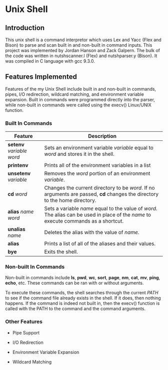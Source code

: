 ﻿# Unix Shell

## Introduction

This unix shell is a command interpretor which uses Lex and Yacc (Flex and Bison) to parse and scan built in and non-built in command inputs. This project was implemented by Jordan Hanson and Zack Galpern. The bulk of the code was written in nutshscanner.l (Flex) and nutshparser.y (Bison). It was compiled in C language with gcc 9.3.0.





## Features Implemented

Features of the my Unix Shell include built in and non-built in commands, pipes, I/O redirection, wildcard matching, and environment variable expansion. Built in commands were programmed directly into the parser, while non-built in commands were called using the execv() Linux/UNIX function.

### Built In Commands

| Feature                      | Description                                                                                                                          |
| ---------------------------- | ------------------------------------------------------------------------------------------------------------------------------------ |
| **setenv** _variable_ _word_ | Sets an environment variable _variable_ equal to _word_ and stores it in the shell.                                                  |
| **printenv**                 | Prints all of the environment variables in a list                                                                                    |
| **unsetenv** _variable_      | Removes the _word_ portion of an environment _variable_.                                                                             |
| **cd** _word_                | Changes the current directory to be _word_. If no arguments are passed, **cd** changes the directory to the home directory.          |
| **alias** _name_ _word_      | Sets a variable _name_ equal to the value of _word_. The alias can be used in place of the _name_ to execute commands as a shortcut. |
| **unalias** _name_           | Deletes the alias with the value of _name_.                                                                                          |
| **alias**                    | Prints a list of all of the aliases and their values.                                                                                |
| **bye**                      | Exits the shell.                                                                                                                  |

### Non-built In Commands

Non-built in commands include **ls**, **pwd**, **wc**, **sort**, **page**, **nm**, **cat**, **mv**, **ping**, **echo**, etc. These commands can be ran with or without arguments.

To execute these commands, the shell searches through the current _PATH_ to see if the command file already exists in the shell. If it does, then nothing happens. If the command is indeed not built in, then the execv() function is called with the PATH to the command and the command arguments.

### Other Features

- Pipe Support

- I/O Redirection

- Environment Variable Expansion

- Wildcard Matching
